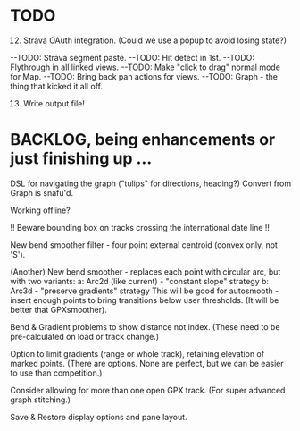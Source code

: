 

# TODO

12. Strava OAuth integration. (Could we use a popup to avoid losing state?)

--TODO: Strava segment paste.
--TODO: Hit detect in 1st.
--TODO: Flythrough in all linked views.
--TODO: Make "click to drag" normal mode for Map.
--TODO: Bring back pan actions for views.
--TODO: Graph - the thing that kicked it all off.

13. Write output file!

# BACKLOG, being enhancements or just finishing up ...

DSL for navigating the graph ("tulips" for directions, heading?)
Convert from Graph is snafu'd.

Working offline?

!! Beware bounding box on tracks crossing the international date line !!

New bend smoother filter - four point external centroid (convex only, not 'S').

(Another) New bend smoother - replaces each point with circular arc, but with two variants:
a: Arc2d (like current) - "constant slope" strategy
b: Arc3d - "preserve gradients" strategy
This will be good for autosmooth - insert enough points to bring transitions below user thresholds.
(It will be better that GPXsmoother).

Bend & Gradient problems to show distance not index.
(These need to be pre-calculated on load or track change.)

Option to limit gradients (range or whole track), retaining elevation of marked points.
(There are options. None are perfect, but we can be easier to use than competition.)

Consider allowing for more than one open GPX track.
(For super advanced graph stitching.)

Save & Restore display options and pane layout.

